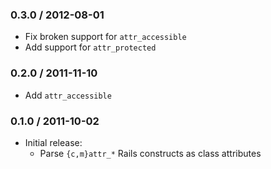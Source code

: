 ### 0.3.0 / 2012-08-01

* Fix broken support for `attr_accessible`
* Add support for `attr_protected`


### 0.2.0 / 2011-11-10

* Add `attr_accessible`


### 0.1.0 / 2011-10-02

* Initial release:
  * Parse `{c,m}attr_*` Rails constructs as class attributes


